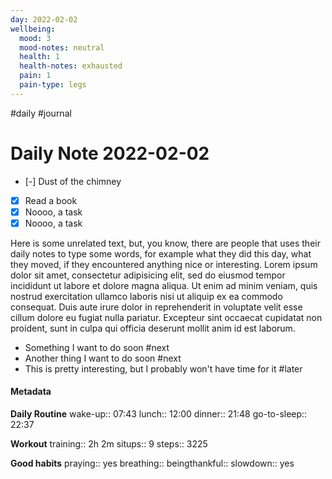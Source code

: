 ```yaml
---
day: 2022-02-02
wellbeing:
  mood: 3
  mood-notes: neutral
  health: 1
  health-notes: exhausted
  pain: 1
  pain-type: legs
---
```

#daily #journal
# Daily Note 2022-02-02

- [-] Dust of the chimney
- [x] Read a book
- [x] Noooo, a task
- [x] Noooo, a task

Here is some unrelated text, but, you know, there are people that uses their daily notes to type some words, for example what they did this day, what they moved, if they encountered anything nice or interesting. Lorem ipsum dolor sit amet, consectetur adipisicing elit, sed do eiusmod tempor incididunt ut labore et dolore magna aliqua. Ut enim ad minim veniam, quis nostrud exercitation ullamco laboris nisi ut aliquip ex ea commodo consequat. Duis aute irure dolor in reprehenderit in voluptate velit esse cillum dolore eu fugiat nulla pariatur. Excepteur sint occaecat cupidatat non proident, sunt in culpa qui officia deserunt mollit anim id est laborum.

- Something I want to do soon #next
- Another thing I want to do soon #next
- This is pretty interesting, but I probably won't have time for it #later

#### Metadata

**Daily Routine**
wake-up:: 07:43
lunch:: 12:00
dinner:: 21:48
go-to-sleep:: 22:37

**Workout**
training:: 2h 2m
situps:: 9
steps:: 3225

**Good habits**
praying:: yes
breathing:: 
beingthankful:: 
slowdown:: yes
